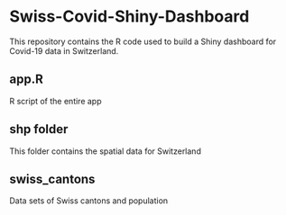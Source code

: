 # Swiss-Covid-Shiny-Dashboard
This repository contains the R code used to build a Shiny dashboard for Covid-19 data in Switzerland.
## app.R
R script of the entire app
## shp folder
This folder contains the spatial data for Switzerland
## swiss_cantons
Data sets of Swiss cantons and population
